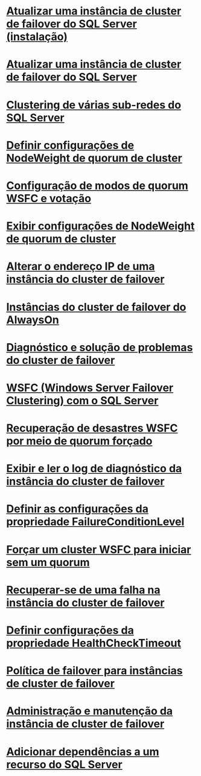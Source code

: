 # [Atualizar uma instância de cluster de failover do SQL Server (instalação)](upgrade-a-sql-server-failover-cluster-instance-setup.md)
# [Atualizar uma instância de cluster de failover do SQL Server](upgrade-a-sql-server-failover-cluster-instance.md)
# [Clustering de várias sub-redes do SQL Server](sql-server-multi-subnet-clustering-sql-server.md)
# [Definir configurações de NodeWeight de quorum de cluster](configure-cluster-quorum-nodeweight-settings.md)
# [Configuração de modos de quorum WSFC e votação](wsfc-quorum-modes-and-voting-configuration-sql-server.md)
# [Exibir configurações de NodeWeight de quorum de cluster](view-cluster-quorum-nodeweight-settings.md)
# [Alterar o endereço IP de uma instância do cluster de failover](change-the-ip-address-of-a-failover-cluster-instance.md)
# [Instâncias do cluster de failover do AlwaysOn](always-on-failover-cluster-instances-sql-server.md)
# [Diagnóstico e solução de problemas do cluster de failover](failover-cluster-troubleshooting.md)
# [WSFC (Windows Server Failover Clustering) com o SQL Server](windows-server-failover-clustering-wsfc-with-sql-server.md)
# [Recuperação de desastres WSFC por meio de quorum forçado](wsfc-disaster-recovery-through-forced-quorum-sql-server.md)
# [Exibir e ler o log de diagnóstico da instância do cluster de failover](view-and-read-failover-cluster-instance-diagnostics-log.md)
# [Definir as configurações da propriedade FailureConditionLevel](configure-failureconditionlevel-property-settings.md)
# [Forçar um cluster WSFC para iniciar sem um quorum](force-a-wsfc-cluster-to-start-without-a-quorum.md)
# [Recuperar-se de uma falha na instância do cluster de failover](recover-from-failover-cluster-instance-failure.md)
# [Definir configurações da propriedade HealthCheckTimeout](configure-healthchecktimeout-property-settings.md)
# [Política de failover para instâncias de cluster de failover](failover-policy-for-failover-cluster-instances.md)
# [Administração e manutenção da instância de cluster de failover](failover-cluster-instance-administration-and-maintenance.md)
# [Adicionar dependências a um recurso do SQL Server](add-dependencies-to-a-sql-server-resource.md)
